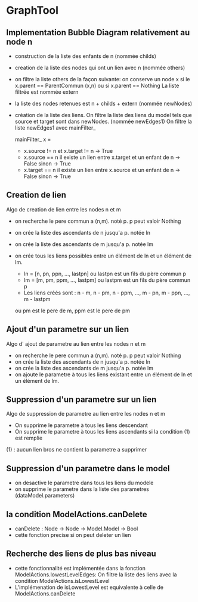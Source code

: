 # GraphTool

## Implementation Bubble Diagram relativement au node n

  * construction de la liste des enfants de n (nommée childs)
  * creation de la liste des nodes qui ont un lien avec n (nommée others)
  * on filtre la liste others de la façon suivante:
      on conserve un node x si le x.parent == ParentCommun (x,n) ou si x.parent == Nothing
      La liste filtrée est nommée extern

  * la liste des nodes retenues est n + childs + extern (nommée newNodes)

  * création de la liste des liens.
    On filtre la liste des liens du model tels que source et target sont dans newNodes. (nommée newEdges1)
    On filtre la liste newEdges1 avec mainFilter_

      mainFilter_ x =
      * x.source != n et x.target != n -> True
      * x.source == n
            il existe un lien entre x.target et un enfant de n -> False
            sinon -> True
      * x.target == n
            il existe un lien entre x.source et un enfant de n -> False
            sinon -> True

## Creation de lien

Algo de creation de lien entre les nodes n et m

* on recherche le pere commun a (n,m). noté p. p peut valoir Nothing
* on crée la liste des ascendants de n jusqu'a p. notée ln
* on crée la liste des ascendants de m jusqu'a p. notée lm
* on crée tous les liens possibles entre un élément de ln et un élément de lm.

  * ln = [n, pn, ppn, ..., lastpn] ou lastpn est un fils du père commun p
  * lm = [m, pm, ppm, ..., lastpm] ou lastpm est un fils du père commun p
  * Les liens créés sont : n - m, n - pm, n - ppm, ..., m - pn, m - ppn, ..., m - lastpm


  ou pm est le pere de m, ppm est le pere de pm

## Ajout d'un parametre sur un lien

Algo d' ajout de parametre au lien entre les nodes n et m

* on recherche le pere commun a (n,m). noté p. p peut valoir Nothing
* on crée la liste des ascendants de n jusqu'a p. notée ln
* on crée la liste des ascendants de m jusqu'a p. notée lm
* on ajoute le parametre à tous les liens existant entre un élément de ln et un élément de lm.

## Suppression d'un parametre sur un lien

Algo de suppression de parametre au lien entre les nodes n et m

* On supprime le parametre à tous les liens descendant
* On supprime le parametre à tous les liens ascendants si la condition (1) est remplie

(1) : aucun lien bros ne contient la parametre a supprimer

## Suppression d'un parametre dans le model
* on desactive le parametre dans tous les liens du modele
* on supprime le parametre dans la liste des parametres (dataModel.parameters)

## la condition ModelActions.canDelete
* canDelete : Node -> Node -> Model.Model -> Bool
* cette fonction precise si on peut deleter un lien


## Recherche des liens de plus bas niveau
* cette fonctionnalité est implémentée dans la fonction ModelActions.lowestLevelEdges: On filtre la liste des liens avec la condition ModelActions.isLowestLevel
* L'implémenation de isLowestLevel est equivalente à celle de ModelActions.canDelete
